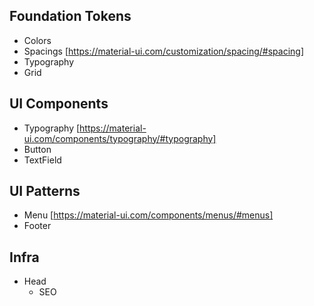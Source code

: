 ## Foundation Tokens

- Colors
- Spacings [https://material-ui.com/customization/spacing/#spacing]
- Typography
- Grid

## UI Components

- Typography [https://material-ui.com/components/typography/#typography]
- Button
- TextField

## UI Patterns

- Menu [https://material-ui.com/components/menus/#menus]
- Footer

## Infra

- Head
  - SEO
